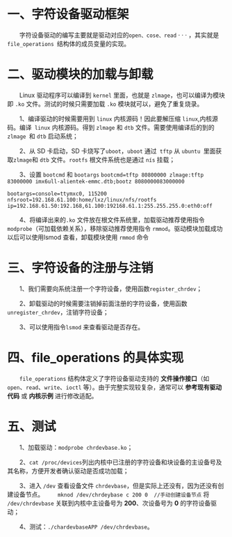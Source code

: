 # 一、字符设备驱动框架
&emsp;&emsp;字符设备驱动的编写主要就是驱动对应的`open、cose、read` · · · ，其实就是`file_operations `结构体的成员变量的实现。

# 二、驱动模块的加载与卸载
&emsp;&emsp;Linux 驱动程序可以编译到 `kernel` 里面，也就是 `zlmage`，也可以编译为模块即 `.ko` 文件。测试的时候只需要加载 `.ko` 模块就可以，避免了重复烧录。

&emsp;&emsp;1、编译驱动的时候需要用到 `linux` 内核源码！因此要解压缩 `linux`,内核源码。编译` linux` 内核源码。得到 `zlmage` 和 `dtb` 文件。需要使用编译后的到的 `zlmage `和 `dtb` 启动系统；

&emsp;&emsp;2、从 SD 卡启动，SD 卡烧写了`uboot`，`uboot` 通过` tftp` 从 `ubuntu `里面获取` zlmage `和 `dtb` 文件。`rootfs` 根文件系统也是通过 `nís` 挂载；

&emsp;&emsp;3、设置 `bootcmd` 和 `bootargs` 
`bootcmd=tftp 80800000 zlmage:tftp 83000000 imx6ull-alientek-emmc.dtb;bootz 8080000083000000`

`bootargs=console=ttymxc0, 115200 nfsroot=192.168.61.100:home/lxz/linux/nfs/rootfs ip=192.168.61.50:192.168,61.100:192168.61.1:255.255.255.0:eth0:off`
 
 &emsp;&emsp;4、将编译出来的`.ko` 文件放在根文件系统里，加载驱动推荐使用指令 `modprobe`（可加载依赖关系），移除驱动推荐使用指令 `rmmod`。驱动模块加载成功以后可以使用lsmod 查看，卸载模块使用 `rmmod` 命令
 
# 三、字符设备的注册与注销
&emsp;&emsp;1、我们需要向系统注册一个字符设备，使用函数`register_chrdev`；

&emsp;&emsp;2、卸载驱动的时候需要注销掉前面注册的字符设备，使用函数 `unregister_chrdev`，注销字符设备；

&emsp;&emsp;3、可以使用指令`lsmod` 来查看驱动是否存在。

# 四、file_operations 的具体实现
&emsp;&emsp;`file_operations` 结构体定义了字符设备驱动支持的 **文件操作接口**（如 `open`、`read`、`write`、`ioctl` 等）。由于完整实现较复杂，通常可以 **参考现有驱动代码** 或 **内核示例** 进行修改适配。

# 五、测试
&emsp;&emsp;1、加载驱动：`modprobe chrdevbase.ko`；

&emsp;&emsp;2、`cat /proc/devices`列出内核中已注册的字符设备和块设备的主设备号及其名称，方便开发者确认驱动是否成功加载；

&emsp;&emsp;3、进入 `/dev` 查看设备文件 `chrdevbase`，但是实际上还没有，因为还没有创建设备节点。
&emsp;&emsp;`mknod /dev/chrdeybase c 200 0  //手动创建设备节点`
将 `/dev/chrdevbase` 关联到内核中主设备号为 **200**、次设备号为 **0** 的字符设备驱动；

&emsp;&emsp;4、测试：`./chardevbaseAPP /dev/chrdevbase`。

<!--stackedit_data:
eyJoaXN0b3J5IjpbMjcwMTY5NTc2LC0xMDQ5OTMzOTYyLC0xND
Y1OTAyNTU2LDIxMzgzNTUyNzEsMTI3NTg5NTEyMSwtMTQzNTY1
MjU0NywtMTI0NjExODg1MCwtNjUxOTAzODg4LDQ3NzU3NDQwOC
wtMTM0NzQ2MTUyMCwtMjA4ODc0NjYxMl19
-->
